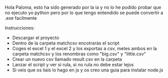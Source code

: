 Hola Paloma, esto ha sido generado por la ia y no lo he podido probar que no ejecuto yo python pero por lo que tengo entendido se puede convertir a .exe facilmente

Instrucciones:

- Descargar el proyecto
- Dentro de la carpeta matchcsv encotrarás el script
- Coges el excel 1 y el excel 2 y los exportas a csv, metes ambos en la carpeta matchcsv y los renombras como "big.csv" y "little.csv"
- Crear un nuevo csv llamado result.csv en la carpeta
- Lanzar el script y ver si rula, si no rula no debe estar lejos
- Si veis que os liais lo hago en js y os creo una guia para instalar node.js

